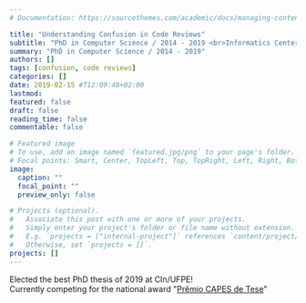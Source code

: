 ```yaml
---
# Documentation: https://sourcethemes.com/academic/docs/managing-content/

title: "Understanding Confusion in Code Reviews"
subtitle: "PhD in Computer Science / 2014 - 2019 <br>Informatics Center of Federal University of Pernambuco"
summary: "PhD in Computer Science / 2014 - 2019"
authors: []
tags: [confusion, code reviews]
categories: []
date: 2019-02-15 #T12:09:48+02:00
lastmod:
featured: false
draft: false
reading_time: false
commentable: false

# Featured image
# To use, add an image named `featured.jpg/png` to your page's folder.
# Focal points: Smart, Center, TopLeft, Top, TopRight, Left, Right, BottomLeft, Bottom, BottomRight.
image:
  caption: ""
  focal_point: ""
  preview_only: false

# Projects (optional).
#   Associate this post with one or more of your projects.
#   Simply enter your project's folder or file name without extension.
#   E.g. `projects = ["internal-project"]` references `content/project/deep-learning/index.md`.
#   Otherwise, set `projects = []`.
projects: []
---
```


Elected the best PhD thesis of 2019 at CIn/UFPE! <br>
Currently competing for the national award "<a target="_blank" href="https://www.capes.gov.br/36-noticias/10316-abertas-as-inscricoes-para-o-premio-capes-2020">Prêmio CAPES de Tese</a>" 
